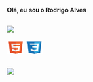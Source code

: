 <b>Olá, eu sou o <stan>Rodrigo Alves</stan></b>

##
 
  <img height="200em" src="https://github-readme-stats-eight-theta.vercel.app/api/top-langs/?username=RodrigoAlvesF&layout=compact&langs_count=8&theme=dracula"/>
  <div style="display: inline_block"><br>
 
  <img alt="HTML logo" height="30" width="40" src="https://raw.githubusercontent.com/devicons/devicon/master/icons/html5/html5-original.svg">
  <img alt="CSS logo" height="30" width="40" src="https://raw.githubusercontent.com/devicons/devicon/master/icons/css3/css3-original.svg">
  
  ##

  <div>
    <a href="https://www.linkedin.com/in/rodrigoalvesprog/" target="_blank"><img src="https://img.shields.io/badge/-LinkedIn-%230077B5?style=for-the-badge&logo=linkedin&logoColor=white" target="_blank"></a>
    
  </div>
